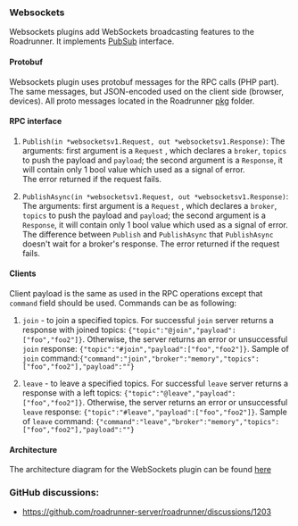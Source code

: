### Websockets

Websockets plugins add WebSockets broadcasting features to the Roadrunner. It
implements [PubSub](https://github.com/roadrunner-server/roadrunner/blob/master/pkg/pubsub/interface.go) interface.

#### Protobuf

Websockets plugin uses protobuf messages for the RPC calls (PHP part). The same messages, but JSON-encoded used on the
client side (browser, devices). All proto messages located in the
Roadrunner [pkg](https://github.com/roadrunner-server/roadrunner-plugins/blob/master/internal/proto/websockets/v1beta/websockets.proto) folder.

#### RPC interface

1. `Publish(in *websocketsv1.Request, out *websocketsv1.Response)`: The arguments: first argument is a `Request` , which
   declares a `broker`, `topics` to push the payload and `payload`; the second argument is a `Response`, it will contain
   only 1 bool value which used as a signal of error.  
   The error returned if the request fails.

2. `PublishAsync(in *websocketsv1.Request, out *websocketsv1.Response)`: The arguments: first argument is a `Request` ,
   which declares a `broker`, `topics` to push the payload and `payload`; the second argument is a `Response`, it will
   contain only 1 bool value which used as a signal of error.  
   The difference between `Publish` and `PublishAsync` that `PublishAsync` doesn't wait for a broker's response.
   The error returned if the request fails.

#### Clients

Client payload is the same as used in the RPC operations except that `command` field should be used. Commands can be as
following:

1. `join` - to join a specified topics. For successful `join` server returns a response with joined topics:
   `{"topic":"@join","payload":["foo","foo2"]}`. Otherwise, the server returns an error or unsuccessful `join` response:
   `{"topic":"#join","payload":["foo","foo2"]}`.
   Sample of `join` command:`{"command":"join","broker":"memory","topics":["foo","foo2"],"payload":""}`


2. `leave` - to leave a specified topics. For successful `leave` server returns a response with a left topics:
   `{"topic":"@leave","payload":["foo","foo2"]}`. Otherwise, the server returns an error or unsuccessful `leave`
   response:
   `{"topic":"#leave","payload":["foo","foo2"]}`. Sample of `leave`
   command: `{"command":"leave","broker":"memory","topics":["foo","foo2"],"payload":""}`

#### Architecture

The architecture diagram for the WebSockets plugin can be
found [here](https://github.com/roadrunner-server/websockets/blob/master/doc)

### GitHub discussions:
- https://github.com/roadrunner-server/roadrunner/discussions/1203
